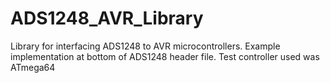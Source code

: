 # ADS1248_AVR_Library
Library for interfacing ADS1248 to AVR microcontrollers. Example implementation at bottom of ADS1248 header file. Test controller used was ATmega64
